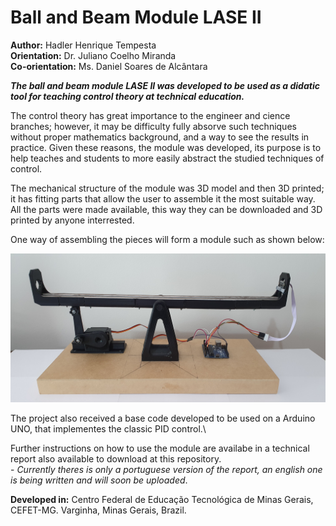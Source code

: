 # Ball and Beam Module LASE II

**Author:** Hadler Henrique Tempesta\
**Orientation:** Dr. Juliano Coelho Miranda\
**Co-orientation:** Ms. Daniel Soares de Alcântara

***The ball and beam module LASE II was developed to be used as a didatic tool for teaching control theory at technical education.***

The control theory has great importance to the engineer and cience branches; however, it may be difficulty fully absorve such techniques without proper mathematics background, and
a way  to see the results in practice. Given these reasons, the module was developed, its purpose is to help teaches and students to more easily abstract the studied techniques of control.

The mechanical structure of the module was 3D model and then 3D printed; it has fitting parts that allow the user to assemble it the most suitable way. All the parts were made available, this way they can be downloaded and 3D printed by anyone interrested.

One way of assembling the pieces will form a module such as shown below:

![](https://github.com/HadlerHT/BallAndBeam/blob/Images/BallAndBeamLASEII.jpg)

The project also received a base code developed to be used on a Arduino UNO, that implementes the classic PID control.\

Further instructions on how to use the module are availabe in a technical report also available to download at this repository.\
	- _Currently theres is only a portuguese version of the report, an english one is being written and will soon be uploaded_.

**Developed in:** Centro Federal de Educação Tecnológica de Minas Gerais, CEFET-MG. Varginha, Minas Gerais, Brazil.
